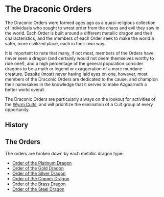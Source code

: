 # The Draconic Orders
The Draconic Orders were formed ages ago as a quasi-religious collection of individuals who sought to wrest order from the chaos and evil they saw in the world. Each Order is built around a different metallic dragon and their characteristics, and the members of each Order seek to make the world a safer, more civilized place, each in their own way.
 
It is important to note that many, if not most, members of the Orders have never seen a dragon (and certainly would not deem themselves worthy to ride one!), and a high percentage of the general population consider dragons to be a myth or legend or exaggeration of a more mundane creature. Despite (most) never having laid eyes on one, however, most members of the Draconic Orders are dedicated to the cause, and champion their namesakes in the knowledge that it serves to make Azgaarnoth a better world overall.
 
The Draconic Orders are particularly always on the lookout for activities of the [Wyrm Cults](../CultOfTheWyrm.md), and will prioritize the elimination of a Cult group at every opportunity.

## History

## The Orders
The orders are broken down by each metallic dragon type:
* [Order of the Platinum Dragon](Platinum.md)
* [Order of the Gold Dragon](Gold.md)
* [Order of the Silver Dragon](Silver.md)
* [Order of the Copper Dragon](Copper.md)
* [Order of the Brass Dragon](Brass.md)
* [Order of the Steel Dragon](Steel.md)
